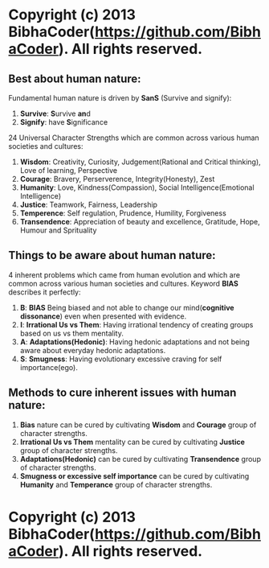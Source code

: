 # Copyright (c) 2013 BibhaCoder(https://github.com/BibhaCoder). All rights reserved.

**Best about human nature**:
----

Fundamental human nature is driven by **SanS** (Survive and signify):

1) **Survive**: **S**urvive **an**d
3) **Signify**: have **S**ignificance 

24 Universal Character Strengths which are common across various human societies and cultures:

1) **Wisdom**: Creativity, Curiosity, Judgement(Rational and Critical thinking), Love of learning, Perspective
2) **Courage**: Bravery, Perserverence, Integrity(Honesty), Zest
3) **Humanity**: Love, Kindness(Compassion), Social Intelligence(Emotional Intelligence)
4) **Justice**: Teamwork, Fairness, Leadership
5) **Temperence**: Self regulation, Prudence, Humility, Forgiveness
6) **Transendence**: Appreciation of beauty and excellence, Gratitude, Hope, Humour and Sprituality

**Things to be aware about human nature**:
----

4 inherent problems which came from human evolution and which are common across various human societies and cultures. Keyword **BIAS** describes it perfectly:

1) **B**: **BIAS** Being biased and not able to change our mind(**cognitive dissonance**) even when presented with evidence.
2) **I**: **Irrational Us vs Them**: Having irrational tendency of creating groups based on us vs them mentality.
3) **A**: **Adaptations(Hedonic)**: Having hedonic adaptations and not being aware about everyday hedonic adaptations.
4) **S**: **Smugness**: Having evolutionary excessive craving for self importance(ego).

**Methods to cure inherent issues with human nature**:
----

1) **Bias** nature can be cured by cultivating **Wisdom** and **Courage** group of character strengths.
2) **Irrational Us vs Them** mentality can be cured by cultivating **Justice** group of character strengths.
3) **Adaptations(Hedonic)** can be cured by cultivating **Transendence** group of character strengths.
4) **Smugness or excessive self importance** can be cured by cultivating **Humanity** and **Temperance** group of character strengths.

# Copyright (c) 2013 BibhaCoder(https://github.com/BibhaCoder). All rights reserved.
